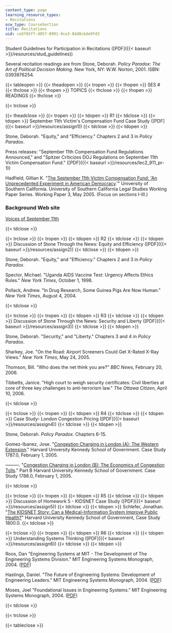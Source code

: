 ```yaml
---
content_type: page
learning_resource_types:
- Recitations
ocw_type: CourseSection
title: Recitations
uid: ca5f65ff-d057-0991-9ce3-84d8cbde9fd3
---
```


Student Guidelines for Participation in Recitations ([PDF]({{< baseurl >}}/resources/stud_guidelines))

Several recitation readings are from Stone, Deborah. _Policy Paradox: The Art of Political Decision Making_. New York, NY: W.W. Norton, 2001. ISBN: 0393976254.

{{< tableopen >}}
{{< theadopen >}}
{{< tropen >}}
{{< thopen >}}
SES #
{{< thclose >}}
{{< thopen >}}
TOPICS
{{< thclose >}}
{{< thopen >}}
READINGS
{{< thclose >}}

{{< trclose >}}

{{< theadclose >}}
{{< tropen >}}
{{< tdopen >}}
R1
{{< tdclose >}}
{{< tdopen >}}
September 11th Victim's Compensation Fund Case Study ([PDF]({{< baseurl >}}/resources/assign1))
{{< tdclose >}}
{{< tdopen >}}


Stone, Deborah. "Equity," and "Efficiency." Chapters 2 and 3 in _Policy Paradox_.

Press releases: "September 11th Compensation Fund Regulations Announced," and "Spitzer Criticizes DOJ Regulations on September 11th Victim Compensation Fund." ([PDF]({{< baseurl >}}/resources/lec2_911_pr-1))

Hadfield, Gillian K. "[The September 11th Victim Compensation Fund: 'An Unprecedented Experiment in American Democracy](http://law.bepress.com/usclwps/lss/art3/).'" University of Southern California. University of Southern California Legal Studies Working Paper Series. Working Paper 3, May 2005. (Focus on sections I-III.)

### Background Web site

[Voices of September 11th](http://voicesofsept11.org/)


{{< tdclose >}}

{{< trclose >}}
{{< tropen >}}
{{< tdopen >}}
R2
{{< tdclose >}}
{{< tdopen >}}
Discussion of Stone Through the News: Equity and Efficiency ([PDF]({{< baseurl >}}/resources/assign2))
{{< tdclose >}}
{{< tdopen >}}


Stone, Deborah. "Equity," and "Efficiency." Chapters 2 and 3 in _Policy Paradox_.

Spector, Michael. "Uganda AIDS Vaccine Test: Urgency Affects Ethics Rules." _New York Times_, October 1, 1998.

Pollack, Andrew. "In Drug Research, Some Guinea Pigs Are Now Human." _New York Times_, August 4, 2004.


{{< tdclose >}}

{{< trclose >}}
{{< tropen >}}
{{< tdopen >}}
R3
{{< tdclose >}}
{{< tdopen >}}
Discussion of Stone Through the News: Security and Liberty ([PDF]({{< baseurl >}}/resources/assign3))
{{< tdclose >}}
{{< tdopen >}}


Stone, Deborah. "Security," and "Liberty." Chapters 3 and 4 in _Policy Paradox_.

Sharkey, Joe. "On the Road: Airport Screeners Could Get X-Rated X-Ray Views." _New York Times_, May 24, 2005.

Thomson, Bill. "Who does the net think you are?" _BBC News_, February 20, 2006.

Tibbetts, Janice. "High court to weigh security certificates: Civil liberties at core of three key challenges to anti-terrorism law." _The Ottawa Citizen_, April 10, 2006.


{{< tdclose >}}

{{< trclose >}}
{{< tropen >}}
{{< tdopen >}}
R4
{{< tdclose >}}
{{< tdopen >}}
Case Study- London Congestion Pricing ([PDF]({{< baseurl >}}/resources/assign4))
{{< tdclose >}}
{{< tdopen >}}


Stone, Deborah. _Policy Paradox_. Chapters 6-15.

Gomez-Ibanez, Jose. "[Congestion Charging in London (A): The Western Extension](https://cb.hbsp.harvard.edu/cbmp/product/HKS310-PDF-ENG)." Harvard University Kennedy School of Government. Case Study 1787.0, February 1, 2005.

———. "[Congestion Charging in London (B): The Economics of Congestion Tolls](http://case.hks.harvard.edu/congestion-charging-in-london-the-economics-of-congestion-tolls-b/)." Part B Harvard University Kennedy School of Government. Case Study 1788.0, February 1, 2005.


{{< tdclose >}}

{{< trclose >}}
{{< tropen >}}
{{< tdopen >}}
R5
{{< tdclose >}}
{{< tdopen >}}
Discussion of Homework 5 - KIDSNET Case Study ([PDF]({{< baseurl >}}/resources/assign5))
{{< tdclose >}}
{{< tdopen >}}
Schlefer, Jonathan. "[The KIDSNET Story: Can a Medical-Information System Improve Public Health?](http://www.thecasesolutions.com/the-kidsnet-story-can-a-medical-information-system-improve-public-health-9330)" Harvard University Kennedy School of Government, Case Study 1800.0.
{{< tdclose >}}

{{< trclose >}}
{{< tropen >}}
{{< tdopen >}}
R6
{{< tdclose >}}
{{< tdopen >}}
Understanding Systems Thinking ([PDF]({{< baseurl >}}/resources/assign6))
{{< tdclose >}}
{{< tdopen >}}


Roos, Dan "Engineering Systems at MIT - The Development of The Engineering Systems Division." MIT Engineering Systems Monograph, 2004. ([PDF](http://esd.mit.edu/symposium/pdfs/monograph/history.pdf))

Hastings, Daniel. "The Future of Engineering Systems: Development of Engineering Leaders." MIT Engineering Systems Monograph, 2004. ([PDF](http://esd.mit.edu/symposium/pdfs/monograph/future.pdf))

Moses, Joel "Foundational Issues in Engineering Systems." MIT Engineering Systems Monograph, 2004. ([PDF](http://esd.mit.edu/symposium/pdfs/monograph/framing.pdf))


{{< tdclose >}}

{{< trclose >}}

{{< tableclose >}}